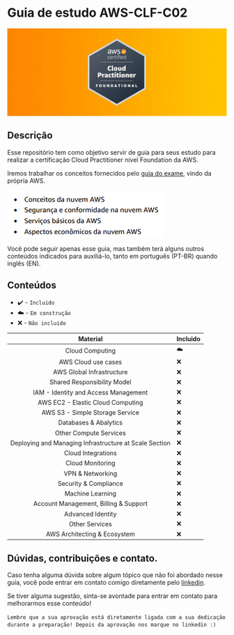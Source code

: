 # Guia de estudo AWS-CLF-C02
![CLF-C02 logo](/imgs/aws-clf-c02.png "Certification logo")

## Descrição
Esse repositório tem como objetivo servir de guia para seus estudo para realizar a certificação Cloud Practitioner nível Foundation da AWS.

Iremos trabalhar os conceitos fornecidos pelo [guia do exame](https://aws.amazon.com/pt/certification/certified-cloud-practitioner/), vindo da própria AWS.

![Conceitos do Exame](/imgs/conceitos-exame.png)

Você pode seguir apenas esse guia, mas também terá alguns outros conteúdos indicados para auxiliá-lo, tanto em português (PT-BR) quando inglês (EN).

## Conteúdos
* ✔️ - `Incluido`
* ☁️ - `Em construção`
* ❌ - `Não incluido`

| Material                                               | Incluido |
|:------------------------------------------------------:|----------|
| Cloud Computing                                        |    ☁️    |
| AWS Cloud use cases                                    |    ❌    |
| AWS Global Infrastructure                              |    ❌    |
| Shared Responsibility Model                            |    ❌    |
| IAM - Identity and Access Management                   |    ❌    |
| AWS EC2 - Elastic Cloud Computing                      |    ❌    |
| AWS S3 - Simple Storage Service                        |    ❌    |
| Databases & Abalytics                                  |    ❌    |
| Other Compute Services                                 |    ❌    |
| Deploying and Managing Infrastructure at Scale Section |    ❌    |
| Cloud Integrations                                     |    ❌    |
| Cloud Monitoring                                       |    ❌    |
| VPN & Networking                                       |    ❌    |
| Security & Compliance                                  |    ❌    |
| Machine Learning                                       |    ❌    |
| Account Management, Billing & Support                  |    ❌    |
| Advanced Identity                                      |    ❌    |
| Other Services                                         |    ❌    |
| AWS Architecting & Ecosystem                           |    ❌    |

## Dúvidas, contribuições e contato.

Caso tenha alguma dúvida sobre algum tópico que não foi abordado nesse guia, você pode entrar em contato comigo diretamente pelo [linkedin](https://www.linkedin.com/in/luis-ricardo-palharini-539296228/).

Se tiver alguma sugestão, sinta-se avontade para entrar em contato para melhorarmos esse conteúdo!

`Lembre que a sua aprovação está diretamente ligada com a sua dedicação durante a preparação! Depois da aprovação nos marque no linkedin :)`